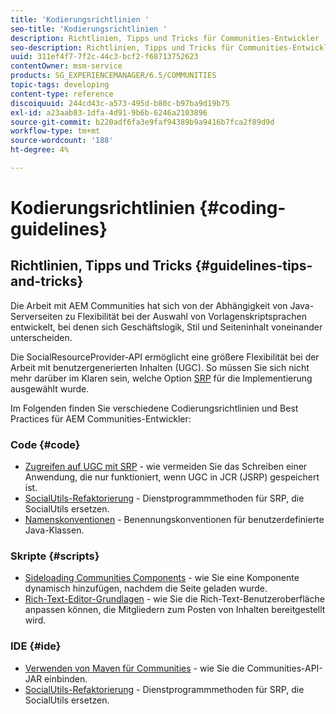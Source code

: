 ```yaml
---
title: 'Kodierungsrichtlinien '
seo-title: 'Kodierungsrichtlinien '
description: Richtlinien, Tipps und Tricks für Communities-Entwickler
seo-description: Richtlinien, Tipps und Tricks für Communities-Entwickler
uuid: 311ef4f7-7f2c-44c3-bcf2-f68713752623
contentOwner: msm-service
products: SG_EXPERIENCEMANAGER/6.5/COMMUNITIES
topic-tags: developing
content-type: reference
discoiquuid: 244cd43c-a573-495d-b80c-b97ba9d19b75
exl-id: a23aab83-1dfa-4d91-9b6b-6246a2103896
source-git-commit: b220adf6fa3e9faf94389b9a9416b7fca2f89d9d
workflow-type: tm+mt
source-wordcount: '188'
ht-degree: 4%

---
```


# Kodierungsrichtlinien {#coding-guidelines}

## Richtlinien, Tipps und Tricks {#guidelines-tips-and-tricks}

Die Arbeit mit AEM Communities hat sich von der Abhängigkeit von Java-Serverseiten zu Flexibilität bei der Auswahl von Vorlagenskriptsprachen entwickelt, bei denen sich Geschäftslogik, Stil und Seiteninhalt voneinander unterscheiden.

Die SocialResourceProvider-API ermöglicht eine größere Flexibilität bei der Arbeit mit benutzergenerierten Inhalten (UGC). So müssen Sie sich nicht mehr darüber im Klaren sein, welche Option [SRP](srp.md) für die Implementierung ausgewählt wurde.

Im Folgenden finden Sie verschiedene Codierungsrichtlinien und Best Practices für AEM Communities-Entwickler:

### Code {#code}

* [Zugreifen auf UGC mit SRP](accessing-ugc-with-srp.md)  - wie vermeiden Sie das Schreiben einer Anwendung, die nur funktioniert, wenn UGC in JCR (JSRP) gespeichert ist.
* [SocialUtils-Refaktorierung](socialutils.md)  - Dienstprogrammmethoden für SRP, die SocialUtils ersetzen.
* [Namenskonventionen](naming-conventions.md)  - Benennungskonventionen für benutzerdefinierte Java-Klassen.

### Skripte {#scripts}

* [Sideloading Communities Components](sideloading.md)  - wie Sie eine Komponente dynamisch hinzufügen, nachdem die Seite geladen wurde.
* [Rich-Text-Editor-Grundlagen](rte.md)  - wie Sie die Rich-Text-Benutzeroberfläche anpassen können, die Mitgliedern zum Posten von Inhalten bereitgestellt wird.

### IDE {#ide}

* [Verwenden von Maven für Communities](maven.md)  - wie Sie die Communities-API-JAR einbinden.
* [SocialUtils-Refaktorierung](socialutils.md)  - Dienstprogrammmethoden für SRP, die SocialUtils ersetzen.
